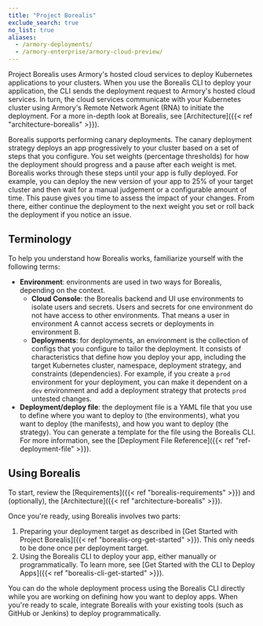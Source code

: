 ```yaml
---
title: "Project Borealis"
exclude_search: true
no_list: true
aliases:
  - /armory-deployments/
  - /armory-enterprise/armory-cloud-preview/
---
```


Project Borealis uses Armory's hosted cloud services to deploy Kubernetes applications to your clusters. When you use the Borealis CLI to deploy your application, the CLI sends the deployment request to Armory's hosted cloud services. In turn, the cloud services communicate with your Kubernetes cluster using Armory's Remote Network Agent (RNA) to initiate the deployment. For a more in-depth look at Borealis, see [Architecture]({{< ref "architecture-borealis" >}}).

Borealis supports performing canary deployments. The canary deployment strategy deploys an app progressively to your cluster based on a set of steps that you configure. You set weights (percentage thresholds) for how the deployment should progress and a pause after each weight is met. Borealis works through these steps until your app is fully deployed. For example, you can deploy the new version of your app to 25% of your target cluster and then wait for a manual judgement or a configurable amount of time. This pause gives you time to assess the impact of your changes. From there, either continue the deployment to the next weight you set or roll back the deployment if you notice an issue.

## Terminology

To help you understand how Borealis works, familiarize yourself with the following terms:

- **Environment**: environments are used in two ways for Borealis, depending on the context.
  - **Cloud Console**: the Borealis backend and UI use environments to isolate users and secrets. Users and secrets for one environment do not have access to other environments. That means a user in environment A cannot access secrets or deployments in environment B.
  - **Deployments**: for deployments, an environment is the collection of configs that you configure to tailor the deployment. It consists of characteristics that define how you deploy your app, including the  target Kubernetes cluster, namespace, deployment strategy, and constraints (dependencies). For example, if you create a `prod` environment for your deployment, you can make it dependent on a `dev` environment and add a deployment strategy that protects `prod` untested changes.
- **Deployment/deploy file**: the deployment file is a YAML file that you use to define where you want to deploy to (the environments), what  you want to deploy (the manifests), and how you want to deploy (the strategy). You can generate a template for the file using the Borealis CLI. For more information, see the [Deployment File Reference]({{< ref "ref-deployment-file" >}}).

## Using Borealis

To start, review the [Requirements]({{< ref "borealis-requirements" >}}) and (optionally), the [Architecture]({{< ref "architecture-borealis" >}}).

Once you're ready, using Borealis involves two parts:

1. Preparing your deployment target as described in [Get Started with Project Borealis]({{< ref "borealis-org-get-started" >}}). This only needs to be done once per deployment target.
2. Using the Borealis CLI to deploy your app, either manually or programmatically. To learn more, see [Get Started with the CLI to Deploy Apps]({{< ref "borealis-cli-get-started" >}}).

You can do the whole deployment process using the Borealis CLI directly while you are working on defining how you want to deploy apps. When you're ready to scale, integrate Borealis with your existing tools (such as GitHub or Jenkins) to deploy programmatically.

